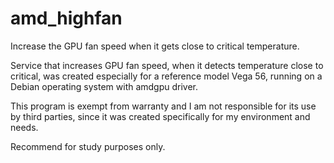 # amd_highfan
Increase the GPU fan speed when it gets close to critical temperature.

Service that increases GPU fan speed, when it detects temperature close to critical, was created especially for a reference model Vega 56, running on a Debian operating system with amdgpu driver.

This program is exempt from warranty and I am not responsible for its use by third parties, since it was created specifically for my environment and needs.

Recommend for study purposes only.
